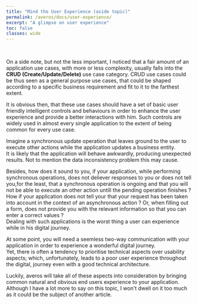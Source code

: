 ```yaml
---
title: "Mind the User Experience (aside topic)"
permalink: /averos/docs/user-experience/
excerpt: "A glimpse on user experience"
toc: false
classes: wide
---
```


<br/>

On a side note, but not the less important,  I noticed that a fair amount of an application use cases, with more or less complexity, usually falls into the **CRUD (Create/Update/Delete)** use case category. 
CRUD use cases could be thus seen as a general purpose use cases, that could be shaped according to a specific business requirement and fit to it to the farthest extent.

It is obvious then, that these use cases should have a set of basic user friendly intelligent controls and behaviours in order to enhance the user experience and provide a better interactions with him.
Such controls are widely used in almost every single application to the extent of being common for every use case. 

Imagine a synchronous update operation that leaves ground to the user to execute other actions while the application updates a business entity. <br/>
It is likely that the application will behave awkwardly, producing unexpected results. Not to mention the data inconsistency problem this may cause. 

Besides, how does it sound to you, if your application, while performing synchronous operations, does not deliever responses to you or does not tell you,for the least, that a synchronous operation is ongoing and that you will not be able to execute an other action untill the pending operation finishes ? <br/>
How if your application does not tell your that your request has been taken into account in the context of an asynchronous action ? Or, when filling out a form, does not provide you with the relevant information so that you can enter a correct values ? <br/>
Dealing with such applications is the worst thing a user can experience while in his digital journey. <br/>

At some point, you will need a seemless two-way communication with your application in order to experience a wonderful digital journey. <br/>
Yet, there is often a tendency to prioritise technical aspects over usability aspects; which, unfortunately, leads to a poor user experience throughout the digital, journey even with a good technical architecture. <br/>

Luckily, averos will take all of these aspects into consideration by bringing common natural and obvious end users experience to your application. <br/>
Although I have a lot more to say on this topic, I won't dwell on it too much as it could be the subject of another article.

